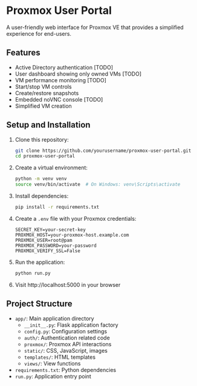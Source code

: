 # Proxmox User Portal

A user-friendly web interface for Proxmox VE that provides a simplified experience for end-users.

## Features

- Active Directory authentication [TODO]
- User dashboard showing only owned VMs [TODO]
- VM performance monitoring [TODO]
- Start/stop VM controls
- Create/restore snapshots
- Embedded noVNC console [TODO]
- Simplified VM creation

## Setup and Installation

1. Clone this repository:
   ```bash
   git clone https://github.com/yourusername/proxmox-user-portal.git
   cd proxmox-user-portal
   ```

2. Create a virtual environment:
   ```bash
   python -m venv venv
   source venv/bin/activate  # On Windows: venv\Scripts\activate
   ```

3. Install dependencies:
   ```bash
   pip install -r requirements.txt
   ```

4. Create a `.env` file with your Proxmox credentials:
   ```
   SECRET_KEY=your-secret-key
   PROXMOX_HOST=your-proxmox-host.example.com
   PROXMOX_USER=root@pam
   PROXMOX_PASSWORD=your-password
   PROXMOX_VERIFY_SSL=False
   ```

5. Run the application:
   ```bash
   python run.py
   ```

6. Visit http://localhost:5000 in your browser

## Project Structure

- `app/`: Main application directory
  - `__init__.py`: Flask application factory
  - `config.py`: Configuration settings
  - `auth/`: Authentication related code
  - `proxmox/`: Proxmox API interactions
  - `static/`: CSS, JavaScript, images
  - `templates/`: HTML templates
  - `views/`: View functions
- `requirements.txt`: Python dependencies
- `run.py`: Application entry point
